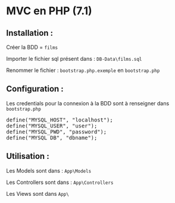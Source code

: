 # MVC en PHP (7.1)

## Installation :

Créer la BDD = `films`

Importer le fichier sql présent dans : `DB-Data\films.sql`

Renommer le fichier : `bootstrap.php.exemple` en `bootstrap.php`

## Configuration :

Les credentials pour la connexion à la BDD sont à renseigner dans `bootstrap.php`

<pre>
define("MYSQL_HOST", "localhost");
define("MYSQL_USER", "user");
define("MYSQL_PWD", "password");
define("MYSQL_DB", "dbname");
</pre>

## Utilisation :

Les Models sont dans : `App\Models`

Les Controllers sont dans : `App\Controllers`

Les Views sont dans `App\`
